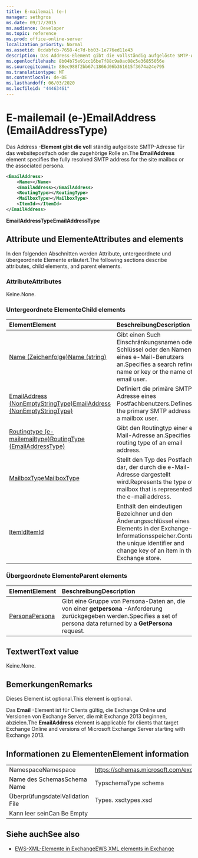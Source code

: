```yaml
---
title: E-mailemail (e-)
manager: sethgros
ms.date: 09/17/2015
ms.audience: Developer
ms.topic: reference
ms.prod: office-online-server
localization_priority: Normal
ms.assetid: 0cdabfcb-7658-4c7d-bb03-1e776ed11e43
description: Das Address-Element gibt die vollständig aufgelöste SMTP-Adresse für das websitepostfach oder die zugehörige Rolle an.
ms.openlocfilehash: 8b04b75e91cc16be7f88c9a0ac08c5e36855056e
ms.sourcegitcommit: 88ec988f2bb67c1866d06b361615f3674a24e795
ms.translationtype: MT
ms.contentlocale: de-DE
ms.lasthandoff: 06/03/2020
ms.locfileid: "44463461"
---
```

# <a name="emailaddress-emailaddresstype"></a><span data-ttu-id="aca76-103">E-mailemail (e-)</span><span class="sxs-lookup"><span data-stu-id="aca76-103">EmailAddress (EmailAddressType)</span></span>

<span data-ttu-id="aca76-104">Das Address **-Element gibt die voll** ständig aufgelöste SMTP-Adresse für das websitepostfach oder die zugehörige Rolle an.</span><span class="sxs-lookup"><span data-stu-id="aca76-104">The **EmailAddress** element specifies the fully resolved SMTP address for the site mailbox or the associated persona.</span></span> 
  
```xml
<EmailAddress>
    <Name></Name>
    <EmailAddress></EmailAddress>
    <RoutingType></RoutingType>
    <MailboxType></MailboxType>
    <ItemId></ItemId>
</EmailAddress>
```

 <span data-ttu-id="aca76-105">**EmailAddressType**</span><span class="sxs-lookup"><span data-stu-id="aca76-105">**EmailAddressType**</span></span>
## <a name="attributes-and-elements"></a><span data-ttu-id="aca76-106">Attribute und Elemente</span><span class="sxs-lookup"><span data-stu-id="aca76-106">Attributes and elements</span></span>

<span data-ttu-id="aca76-107">In den folgenden Abschnitten werden Attribute, untergeordnete und übergeordnete Elemente erläutert.</span><span class="sxs-lookup"><span data-stu-id="aca76-107">The following sections describe attributes, child elements, and parent elements.</span></span>
  
### <a name="attributes"></a><span data-ttu-id="aca76-108">Attribute</span><span class="sxs-lookup"><span data-stu-id="aca76-108">Attributes</span></span>

<span data-ttu-id="aca76-109">Keine.</span><span class="sxs-lookup"><span data-stu-id="aca76-109">None.</span></span>
  
### <a name="child-elements"></a><span data-ttu-id="aca76-110">Untergeordnete Elemente</span><span class="sxs-lookup"><span data-stu-id="aca76-110">Child elements</span></span>

|<span data-ttu-id="aca76-111">**Element**</span><span class="sxs-lookup"><span data-stu-id="aca76-111">**Element**</span></span>|<span data-ttu-id="aca76-112">**Beschreibung**</span><span class="sxs-lookup"><span data-stu-id="aca76-112">**Description**</span></span>|
|:-----|:-----|
|[<span data-ttu-id="aca76-113">Name (Zeichenfolge)</span><span class="sxs-lookup"><span data-stu-id="aca76-113">Name (string)</span></span>](name-string.md) <br/> |<span data-ttu-id="aca76-114">Gibt einen Such Einschränkungsnamen oder-Schlüssel oder den Namen eines e-Mail-Benutzers an.</span><span class="sxs-lookup"><span data-stu-id="aca76-114">Specifies a search refiner name or key or the name of an email user.</span></span>  <br/> |
|[<span data-ttu-id="aca76-115">EmailAddress (NonEmptyStringType)</span><span class="sxs-lookup"><span data-stu-id="aca76-115">EmailAddress (NonEmptyStringType)</span></span>](emailaddress-nonemptystringtype.md) <br/> |<span data-ttu-id="aca76-116">Definiert die primäre SMTP-Adresse eines Postfachbenutzers.</span><span class="sxs-lookup"><span data-stu-id="aca76-116">Defines the primary SMTP address of a mailbox user.</span></span>  <br/> |
|[<span data-ttu-id="aca76-117">Routingtype (e-mailemailtype)</span><span class="sxs-lookup"><span data-stu-id="aca76-117">RoutingType (EmailAddressType)</span></span>](routingtype-emailaddresstype.md) <br/> |<span data-ttu-id="aca76-118">Gibt den Routingtyp einer e-Mail-Adresse an.</span><span class="sxs-lookup"><span data-stu-id="aca76-118">Specifies the routing type of an email address.</span></span>  <br/> |
|[<span data-ttu-id="aca76-119">MailboxType</span><span class="sxs-lookup"><span data-stu-id="aca76-119">MailboxType</span></span>](mailboxtype.md) <br/> |<span data-ttu-id="aca76-120">Stellt den Typ des Postfachs dar, der durch die e-Mail-Adresse dargestellt wird.</span><span class="sxs-lookup"><span data-stu-id="aca76-120">Represents the type of mailbox that is represented by the e-mail address.</span></span>  <br/> |
|[<span data-ttu-id="aca76-121">ItemId</span><span class="sxs-lookup"><span data-stu-id="aca76-121">ItemId</span></span>](itemid.md) <br/> |<span data-ttu-id="aca76-122">Enthält den eindeutigen Bezeichner und den Änderungsschlüssel eines Elements in der Exchange-Informationsspeicher.</span><span class="sxs-lookup"><span data-stu-id="aca76-122">Contains the unique identifier and change key of an item in the Exchange store.</span></span>  <br/> |
   
### <a name="parent-elements"></a><span data-ttu-id="aca76-123">Übergeordnete Elemente</span><span class="sxs-lookup"><span data-stu-id="aca76-123">Parent elements</span></span>

|<span data-ttu-id="aca76-124">**Element**</span><span class="sxs-lookup"><span data-stu-id="aca76-124">**Element**</span></span>|<span data-ttu-id="aca76-125">**Beschreibung**</span><span class="sxs-lookup"><span data-stu-id="aca76-125">**Description**</span></span>|
|:-----|:-----|
|[<span data-ttu-id="aca76-126">Persona</span><span class="sxs-lookup"><span data-stu-id="aca76-126">Persona</span></span>](persona.md) <br/> |<span data-ttu-id="aca76-127">Gibt eine Gruppe von Persona-Daten an, die von einer **getpersona** -Anforderung zurückgegeben werden.</span><span class="sxs-lookup"><span data-stu-id="aca76-127">Specifies a set of persona data returned by a **GetPersona** request.</span></span>  <br/> |
   
## <a name="text-value"></a><span data-ttu-id="aca76-128">Textwert</span><span class="sxs-lookup"><span data-stu-id="aca76-128">Text value</span></span>

<span data-ttu-id="aca76-129">Keine.</span><span class="sxs-lookup"><span data-stu-id="aca76-129">None.</span></span>
  
## <a name="remarks"></a><span data-ttu-id="aca76-130">Bemerkungen</span><span class="sxs-lookup"><span data-stu-id="aca76-130">Remarks</span></span>

<span data-ttu-id="aca76-131">Dieses Element ist optional.</span><span class="sxs-lookup"><span data-stu-id="aca76-131">This element is optional.</span></span>
  
<span data-ttu-id="aca76-132">Das **Email** -Element ist für Clients gültig, die Exchange Online und Versionen von Exchange Server, die mit Exchange 2013 beginnen, abzielen.</span><span class="sxs-lookup"><span data-stu-id="aca76-132">The **EmailAddress** element is applicable for clients that target Exchange Online and versions of Microsoft Exchange Server starting with Exchange 2013.</span></span> 
  
## <a name="element-information"></a><span data-ttu-id="aca76-133">Informationen zu Elementen</span><span class="sxs-lookup"><span data-stu-id="aca76-133">Element information</span></span>

|||
|:-----|:-----|
|<span data-ttu-id="aca76-134">Namespace</span><span class="sxs-lookup"><span data-stu-id="aca76-134">Namespace</span></span>  <br/> |https://schemas.microsoft.com/exchange/services/2006/types  <br/> |
|<span data-ttu-id="aca76-135">Name des Schemas</span><span class="sxs-lookup"><span data-stu-id="aca76-135">Schema Name</span></span>  <br/> |<span data-ttu-id="aca76-136">Typschema</span><span class="sxs-lookup"><span data-stu-id="aca76-136">Type schema</span></span>  <br/> |
|<span data-ttu-id="aca76-137">Überprüfungsdatei</span><span class="sxs-lookup"><span data-stu-id="aca76-137">Validation File</span></span>  <br/> |<span data-ttu-id="aca76-138">Types. xsd</span><span class="sxs-lookup"><span data-stu-id="aca76-138">types.xsd</span></span>  <br/> |
|<span data-ttu-id="aca76-139">Kann leer sein</span><span class="sxs-lookup"><span data-stu-id="aca76-139">Can Be Empty</span></span>  <br/> ||
   
## <a name="see-also"></a><span data-ttu-id="aca76-140">Siehe auch</span><span class="sxs-lookup"><span data-stu-id="aca76-140">See also</span></span>

- [<span data-ttu-id="aca76-141">EWS-XML-Elemente in Exchange</span><span class="sxs-lookup"><span data-stu-id="aca76-141">EWS XML elements in Exchange</span></span>](ews-xml-elements-in-exchange.md)

